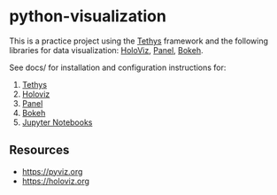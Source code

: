 # python-visualization
This is a practice project using the [Tethys](http://www.tethysplatform.org) framework and the following libraries for data visualization: [HoloViz](https://holoviz.org), [Panel](https://panel.holoviz.org), [Bokeh](https://bokeh.org).

See docs/ for installation and configuration instructions for:
1. [Tethys](https://github.com/shylaclark/python-visualization/blob/master/docs/tethys.md)
2. [Holoviz](https://github.com/shylaclark/python-visualization/blob/master/docs/holoviz.md)
3. [Panel](https://github.com/shylaclark/python-visualization/blob/master/docs/panel.md)
4. [Bokeh](https://github.com/shylaclark/python-visualization/blob/master/docs/bokeh.md)
5. [Jupyter Notebooks](https://github.com/shylaclark/python-visualization/blob/master/docs/jupyter-notebooks.md)


## Resources
- https://pyviz.org
- https://holoviz.org
